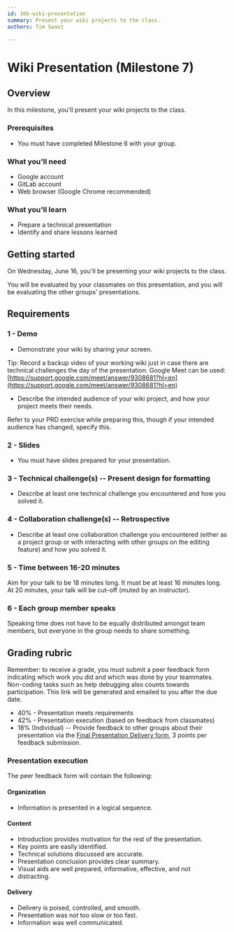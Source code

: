 ```yaml
---
id: 10b-wiki-presentation
summary: Present your wiki projects to the class.
authors: Tim Swast

---
```


# Wiki Presentation (Milestone 7)




## Overview



In this milestone, you'll present your wiki projects to the class.

### Prerequisites

* You must have completed Milestone 6 with your group.

### What you'll need

* Google account
* GitLab account
* Web browser (Google Chrome recommended)

### What you'll learn

* Prepare a technical presentation
* Identify and share lessons learned


## Getting started



On Wednesday, June 16, you'll be presenting your wiki projects to the class.

You will be evaluated by your classmates on this presentation, and you will be evaluating the other groups' presentations.


## Requirements



### 1 - Demo

* Demonstrate your wiki by sharing your screen.

Tip: Record a backup video of your working wiki just in case there are technical challenges the day of the presentation. Google Meet can be used:  [https://support.google.com/meet/answer/9308681?hl=en](https://support.google.com/meet/answer/9308681?hl=en)
* Describe the intended audience of your wiki project, and how your project meets their needs.

Refer to your PRD exercise while preparing this, though if your intended audience has changed, specify this.

### 2 - Slides

* You must have slides prepared for your presentation.

### 3 - Technical challenge(s) -- Present design for formatting

* Describe at least one technical challenge you encountered and how you solved it.

### 4 - Collaboration challenge(s) -- Retrospective

* Describe at least one collaboration challenge you encountered (either as a project group or with interacting with other groups on the editing feature) and how you solved it.

### 5 - Time between 16-20 minutes

Aim for your talk to be 18 minutes long. It must be at least 16 minutes long. At 20 minutes, your talk will be cut-off (muted by an instructor).

### 6 - Each group member speaks

Speaking time does not have to be equally distributed amongst team members, but everyone in the group needs to share something.


## Grading rubric



Remember: to receive a grade, you must submit a peer feedback form indicating which work you did and which was done by your teammates. Non-coding tasks such as help debugging also counts towards participation. This link will be generated and emailed to you after the due date.

* 40% - Presentation meets requirements
* 42% - Presentation execution (based on feedback from classmates)
* 18% (Individual) -- Provide feedback to other groups about their presentation via the  [Final Presentation Delivery form](https://docs.google.com/forms/d/e/1FAIpQLSf-US7mYx8tVzP8fc-r7FgYV9NmnfNUTqWgo-uhZIDgv2OH0Q/viewform?usp=sf_link), 3 points per feedback submission.

### Presentation execution

The peer feedback form will contain the following:

#### Organization

* Information is presented in a logical sequence.

#### Content

* Introduction provides motivation for the rest of the presentation.
* Key points are easily identified.
* Technical solutions discussed are accurate.
* Presentation conclusion provides clear summary.
* Visual aids are well prepared, informative, effective, and not 
* distracting.

#### Delivery

* Delivery is poised, controlled, and smooth.
* Presentation was not too slow or too fast.
* Information was well communicated.


